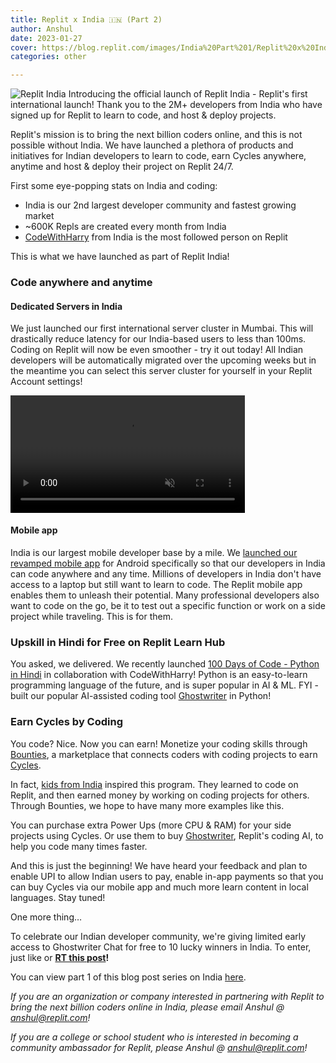 ```yaml
---
title: Replit x India 🇮🇳 (Part 2) 
author: Anshul 
date: 2023-01-27
cover: https://blog.replit.com/images/India%20Part%201/Replit%20x%20India.gif
categories: other

---
```


![Replit India](https://blog.replit.com/images/India%20Part%201/Replit%20x%20India.gif)
Introducing the official launch of Replit India - Replit's first international launch! Thank you to the 2M+ developers from India who have signed up for Replit to learn to code, and host & deploy projects.

Replit's mission is to bring the next billion coders online, and this is not possible without India. We have launched a plethora of products and initiatives for Indian developers to learn to code, earn Cycles anywhere, anytime and host & deploy their project on Replit 24/7.


First some eye-popping stats on India and coding:
* India is our 2nd largest developer community and fastest growing market
* ~600K Repls are created every month from India
*  [CodeWithHarry](https://replit.com/@codewithharry) from India is the most followed person on Replit

This is what we have launched as part of Replit India!

### Code anywhere and anytime

#### Dedicated Servers in India 

We just launched our first international server cluster in Mumbai. This will drastically reduce latency for our India-based users to less than 100ms. Coding on Replit will now be even smoother - try it out today! All Indian developers will be automatically migrated over the upcoming weeks but in the meantime you can select this server cluster for yourself in your Replit Account settings! 

<video width="375" height="auto" class="css-3qjkrt" autoplay muted playsinline loop controls src="https://blog.replit.com/images/India%20Part%202/Continent%20Selector.mp4">
Sorry, your browser doesn’t support HTML5 media.
</video>


#### Mobile app
India is our largest mobile developer base by a mile. We [launched our revamped mobile app](https://blog.replit.com/mobile-app) for Android specifically so that our developers in India can code anywhere and any time. Millions of developers in India don't have access to a laptop but still want to learn to code. The Replit mobile app enables them to unleash their potential. Many professional developers also want to code on the go, be it to test out a specific function or work on a side project while traveling. This is for them. 

### Upskill in Hindi for Free on Replit Learn Hub   

You asked, we delivered. We recently launched [100 Days of Code - Python in Hindi](https://replit.com/learn/code-with-harry-100-doc) in collaboration with CodeWithHarry! Python is an easy-to-learn programming language of the future, and is super popular in AI & ML. FYI - built our popular AI-assisted coding tool [Ghostwriter](https://replit.com/site/ghostwriter) in Python!


### Earn Cycles by Coding 
You code? Nice. Now you can earn! Monetize your coding skills through [Bounties](https://replit.com/bounties), a marketplace that connects coders with coding projects to earn [Cycles](https://docs.replit.com/cycles/about-cycles). 

In fact, [kids from India](https://twitter.com/amasad/status/1506429498895470592) inspired this program. They learned to code on Replit, and then earned money by working on coding projects for others. Through Bounties, we hope to have many more examples like this.


You can purchase extra Power Ups (more CPU & RAM) for your side projects using Cycles. Or use them to buy [Ghostwriter](https://replit.com/site/ghostwriter), Replit's coding AI, to help you code many times faster.  


And this is just the beginning! We have heard your feedback and plan to enable UPI to allow Indian users to pay, enable in-app payments so that you can buy Cycles via our mobile app and much more learn content in local languages. Stay tuned!

One more thing…  

To celebrate our Indian developer community, we're giving limited early access to Ghostwriter Chat for free to 10 lucky winners in India. To enter, just like or **[RT this post](https://twitter.com/Replit/status/1618809780835057666)!**  

You can view part 1 of this blog post series on India [here](https://blog.replit.com/India%20Part%201).

*If you are an organization or company interested in partnering with Replit to  bring the next billion coders online in India, please email Anshul @ anshul@replit.com!*

*If you are a college or school student who is interested in becoming a community ambassador for Replit, please Anshul @ anshul@replit.com!*